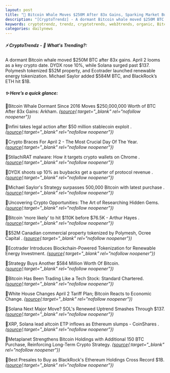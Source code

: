 ```yaml
---
layout: post
title: "🌇 Bitcoin Whale Moves $250M After 83x Gains, Sparking Market Buzz"
description: "[CryptoTrendz] - A dormant Bitcoin whale moved $250M BTC after 83x gains. April 2 looms as a key crypto date. DYDX rose 10%, while Solana surged past $137. Polymesh tokenized $52M property, and Ecotrader launched renewable energy tokenization. Michael Saylor added $584M BTC, and BlackRock’s ETH hit $1B."
keywords: cryptotrendz, trendz, cryptotrends, web3trends, organic, Bitcoin, Elon, Ethereum, altcoin, crypto, Trading, BTC, revenue, stablecoin
categories: dailynews
---
```


##### ⚡ CryptoTrendz - 📌 *What's Trending?:*

A dormant Bitcoin whale moved $250M BTC after 83x gains. April 2 looms as a key crypto date. DYDX rose 10%, while Solana surged past $137. Polymesh tokenized $52M property, and Ecotrader launched renewable energy tokenization. Michael Saylor added $584M BTC, and BlackRock’s ETH hit $1B.

##### ✨ *Here’s a quick glance:*


🔹Bitcoin Whale Dormant Since 2016 Moves $250,000,000 Worth of BTC After 83x Gains: Arkham. *([source](https://s.avyag.com/jljg){:target="_blank" rel="nofollow noopener"})*

🔹Infini takes legal action after $50 million stablecoin exploit . *([source](https://s.avyag.com/v3fg){:target="_blank" rel="nofollow noopener"})*

🔹Crypto Braces For April 2 - The Most Crucial Day Of The Year. *([source](https://s.avyag.com/9gd2){:target="_blank" rel="nofollow noopener"})*

🔹StilachiRAT malware: How it targets crypto wallets on Chrome . *([source](https://s.avyag.com/z5m8){:target="_blank" rel="nofollow noopener"})*

🔹DYDX shoots up 10% as buybacks get a quarter of protocol revenue . *([source](https://s.avyag.com/ttvz){:target="_blank" rel="nofollow noopener"})*

🔹Michael Saylor's Strategy surpasses 500,000 Bitcoin with latest purchase . *([source](https://s.avyag.com/ch6c){:target="_blank" rel="nofollow noopener"})*

🔹Uncovering Crypto Opportunities: The Art of Researching Hidden Gems. *([source](https://s.avyag.com/khi1){:target="_blank" rel="nofollow noopener"})*

🔹Bitcoin 'more likely' to hit $110K before $76.5K - Arthur Hayes . *([source](https://s.avyag.com/is8z){:target="_blank" rel="nofollow noopener"})*

🔹$52M Canadian commercial property tokenized by Polymesh, Ocree Capital . *([source](https://s.avyag.com/chr5){:target="_blank" rel="nofollow noopener"})*

🔹Ecotrader Introduces Blockchain-Powered Tokenization for Renewable Energy Investment. *([source](https://s.avyag.com/3nnf){:target="_blank" rel="nofollow noopener"})*

🔹Strategy Buys Another $584 Million Worth Of Bitcoin. *([source](https://s.avyag.com/j1v1){:target="_blank" rel="nofollow noopener"})*

🔹Bitcoin Has Been Trading Like a Tech Stock: Standard Chartered. *([source](https://s.avyag.com/mik9){:target="_blank" rel="nofollow noopener"})*

🔹White House Changes April 2 Tariff Plan; Bitcoin Reacts to Economic Change. *([source](https://s.avyag.com/6bsg){:target="_blank" rel="nofollow noopener"})*

🔹Solana Next Major Move? SOL's Renewed Uptrend Smashes Through $137. *([source](https://s.avyag.com/nbms){:target="_blank" rel="nofollow noopener"})*

🔹XRP, Solana lead altcoin ETP inflows as Ethereum slumps - CoinShares . *([source](https://s.avyag.com/1bcy){:target="_blank" rel="nofollow noopener"})*

🔹Metaplanet Strengthens Bitcoin Holdings with Additional 150 BTC Purchase, Reinforcing Long-Term Crypto Strategy. *([source](https://s.avyag.com/1e5l){:target="_blank" rel="nofollow noopener"})*

🔹Best Presales to Buy as BlackRock's Ethereum Holdings Cross Record $1B. *([source](https://s.avyag.com/qh0e){:target="_blank" rel="nofollow noopener"})*
